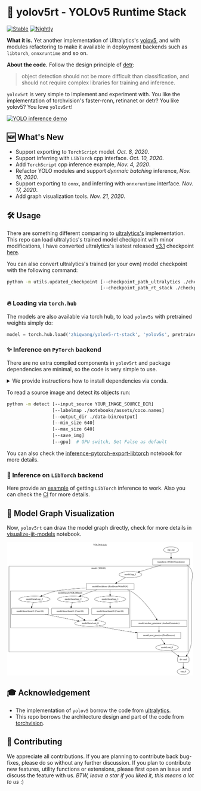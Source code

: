 # 🔦 yolov5rt - YOLOv5 Runtime Stack

[![Stable](https://github.com/zhiqwang/yolov5-rt-stack/workflows/Stable/badge.svg)](https://github.com/zhiqwang/yolov5-rt-stack/actions?query=workflow%3AStable) [![Nightly](https://github.com/zhiqwang/yolov5-rt-stack/workflows/Nightly/badge.svg)](https://github.com/zhiqwang/yolov5-rt-stack/actions?query=workflow%3ANightly)

**What it is.** Yet another implementation of Ultralytics's [yolov5](https://github.com/ultralytics/yolov5), and with modules refactoring to make it available in deployment backends such as `libtorch`, `onnxruntime` and so on.

**About the code.** Follow the design principle of [detr](https://github.com/facebookresearch/detr):

> object detection should not be more difficult than classification, and should not require complex libraries for training and inference.

`yolov5rt` is very simple to implement and experiment with. You like the implementation of torchvision's faster-rcnn, retinanet or detr? You like yolov5? You love `yolov5rt`!

<a href=".github/zidane.jpg"><img src=".github/zidane.jpg" alt="YOLO inference demo" width="500"/></a>

## 🆕 What's New

- Support exporting to `TorchScript` model. *Oct. 8, 2020*.
- Support inferring with `LibTorch` cpp interface. *Oct. 10, 2020*.
- Add `TorchScript` cpp inference example, *Nov. 4, 2020*.
- Refactor YOLO modules and support *dynmaic batching* inference, *Nov. 16, 2020*.
- Support exporting to `onnx`, and inferring with `onnxruntime` interface. *Nov. 17, 2020*.
- Add graph visualization tools. *Nov. 21, 2020*.

## 🛠️ Usage

There are something different comparing to [ultralytics's](https://github.com/ultralytics/yolov5/blob/master/models/yolo.py) implementation. This repo can load ultralytics's trained model checkpoint with minor modifications, I have converted ultralytics's lastest released [v3.1](https://github.com/ultralytics/yolov5/releases/download/v3.1/yolov5s.pt) checkpoint [here](https://github.com/zhiqwang/yolov5-rt-stack/releases/download/v0.2.1/yolov5s.pt).

You can also convert ultralytics's trained (or your own) model checkpoint with the following command:

```bash
python -m utils.updated_checkpoint [--checkpoint_path_ultralytics ./checkpoint/yolov5s_ultralytics.pt]
                                   [--checkpoint_path_rt_stack ./checkpoints/yolov5s_rt.pt]
```

### 🔥 Loading via `torch.hub`

The models are also available via torch hub, to load `yolov5s` with pretrained weights simply do:

```python
model = torch.hub.load('zhiqwang/yolov5-rt-stack', 'yolov5s', pretrained=True)
```

### ✨ Inference on `PyTorch` backend

There are no extra compiled components in `yolov5rt` and package dependencies are minimal, so the code is very simple to use.

<details><summary>We provide instructions how to install dependencies via conda.</summary><br/>

- First, clone the repository locally:

  ```bash
  git clone https://github.com/zhiqwang/yolov5-rt-stack.git
  ```

- Then, install PyTorch 1.7.0+ and torchvision 0.8.1+:

  ```bash
  conda install pytorch torchvision cudatoolkit=10.2 -c pytorch
  ```

- Install pycocotools (for evaluation on COCO) and scipy (for training):

  ```bash
  conda install cython scipy
  pip install -U pycocotools>=2.0.2  # corresponds to https://github.com/ppwwyyxx/cocoapi
  ```

- That's it, should be good to train and evaluate detection models.

</details>

To read a source image and detect its objects run:

```bash
python -m detect [--input_source YOUR_IMAGE_SOURCE_DIR]
                 [--labelmap ./notebooks/assets/coco.names]
                 [--output_dir ./data-bin/output]
                 [--min_size 640]
                 [--max_size 640]
                 [--save_img]
                 [--gpu]  # GPU switch, Set False as default
```

You can also check the [inference-pytorch-export-libtorch](notebooks/inference-pytorch-export-libtorch.ipynb) notebook for more details.

### 🚀 Inference on `LibTorch` backend

Here provide an [example](./deployment) of getting `LibTorch` inference to work. Also you can check the [CI](.github/workflows/stable.yml) for more details.

## 🎨 Model Graph Visualization

Now, `yolov5rt` can draw the model graph directly, check for more details in [visualize-jit-models](notebooks/visualize-jit-models.ipynb) notebook.

<a href="notebooks/assets/yolov5.detail.svg"><img src="notebooks/assets/yolov5.detail.svg" alt="YOLO model visualize" width="500"/></a>

## 🎓 Acknowledgement

- The implementation of `yolov5` borrow the code from [ultralytics](https://github.com/ultralytics/yolov5).
- This repo borrows the architecture design and part of the code from [torchvision](https://github.com/pytorch/vision).

## 🌟 Contributing

We appreciate all contributions. If you are planning to contribute back bug-fixes, please do so without any further discussion. If you plan to contribute new features, utility functions or extensions, please first open an issue and discuss the feature with us. *BTW, leave a star if you liked it, this means a lot to us* :)
